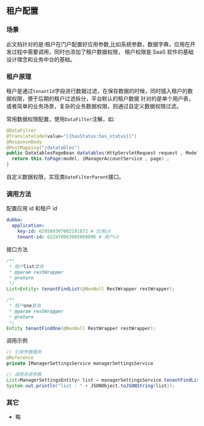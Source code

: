 ## 租户配置

### 场景

此文档针对的是:租户在门户配置好应用参数,比如系统参数，数据字典，应用在开发过程中需要调用，同时也添加了租户数据权限，
租户权限是 SaaS 软件的基础设计理念和业务中台的基础。

### 租户原理

租户是通过`tenantId`字段进行数据过滤，在保存数据的时候，同时插入租户的数据权限，便于后期的租户过滤拆分，平台默认的租户数据
针对的是单个用户表，或者简单的业务场景，复杂的业务数据权限，则通过自定义数据权限过滤。

常用数据权限配置，使用`DataFilter`注解，如:

```java
@DataFilter
@TranslateCode(value="[{hasStatus:has_status}]")
@ResponseBody
@PostMapping("/datatables")
public DatatablesPageBean datatables(HttpServletRequest request , Model model ,  DatatablesPageBean page){
  return this.toPage(model, iManagerAccountService , page) ;
}
```

自定义数据权限，实现类`DateFilterParent`接口。

### 调用方法

配置应用 id 和租户 id

```yml
dubbo:
  application:
    key-id: 629589307002191872 # 应用id
    tenant-id: 622470063085060096 # 用户id
```

接口方法

```java
/**
 * 租户list查询
 * @param restWrapper
 * @return
 */
List<Entity> tenantFindList(@NonNull RestWrapper restWrapper);

/**
 * 租户one查询
 * @param restWrapper
 * @return
 */
Entity tenantFindOne(@NonNull RestWrapper restWrapper);
```

调用示例

```java
// 引用参数服务
@Reference
private IManagerSettingsService managerSettingsService

// 调用系统参数
List<ManagerSettingsEntity> list = managerSettingsService.tenantFindList(RestWrapper.create().eq("configKey", "sys.portal.style")) ;
System.out.println("list : " + JSONObject.toJSONString(list));
```

### 其它

- 略
